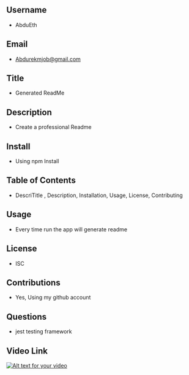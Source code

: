 
## Username
  - AbduEth
## Email
  - Abdurekmjob@gmail.com
## Title
  - Generated ReadMe
## Description
  - Create a professional Readme
## Install
  - Using npm Install
## Table of Contents
  - DescriTitle , Description, Installation, Usage, License, Contributing
## Usage
  - Every time run the app will generate readme
## License
  - ISC
## Contributions
  - Yes, Using my github account
## Questions
  - jest testing framework
## Video Link
[![Alt text for your video](../pic.PNG)](https://drive.google.com/file/d/1pVWR7ibRRIL5QVacQggfJXOpBrzTZ9Jm/preview "Put hover text here!")
